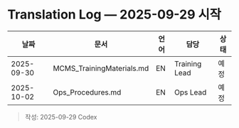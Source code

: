 # Translation Log — 2025-09-29 시작

| 날짜 | 문서 | 언어 | 담당 | 상태 |
| --- | --- | --- | --- | --- |
| 2025-09-30 | MCMS_TrainingMaterials.md | EN | Training Lead | 예정 |
| 2025-10-02 | Ops_Procedures.md | EN | Ops Lead | 예정 |

> 작성: 2025-09-29 Codex
